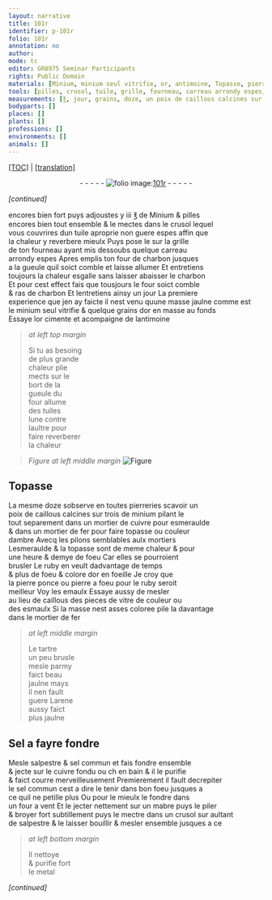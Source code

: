```yaml
---
layout: narrative
title: 101r
identifier: p-101r
folio: 101r
annotation: no
author:
mode: tc
editor: GR8975 Seminar Participants
rights: Public Domain
materials: [Minium, minium seul vitrifie, or, antimoine, Topasse, pierreries, caillous calcines, minium, cuivre, esmeraulde, fer, topasse, ambre, ruby, or en foeille, pierre ponce, pierre a foeu, emaulx, caillous, vitre de couleur, esmaulx, tartre un peu brusle, arene, Sel, salpestre, sel commun, cuivre fondu, mabre, metal]
tools: [pilles, crusol, tuile, grille, fourneau, carreau arrondy espes, four, charbon, tuiles, pilant, mortier de cuivre, mortier de fer, pilons, mortiers, pile, four a vent, mabre]
measurements: [℥, jour, grains, doze, un poix de caillous calcines sur trois de minium, heure & demye, aultant]
bodyparts: []
places: []
plants: []
professions: []
environments: []
animals: []
---
```


 <p><a href="{{ site.baseurl }}/diplomatic/">[TOC]</a> | <a href="{{ site.baseurl }}/texts/p-101r_tl/" target="_blank">[translation]</a></p><div class="folio" align="center">- - - - - <a href="http://gallica.bnf.fr/ark:/12148/btv1b10500001g/f207.image" target="_blank"><img src="https://cu-mkp.github.io/2017-workshop-edition/assets/photo-icon.png" alt="folio image: " style="display:inline-block; margin-bottom:-3px;"/>101r</a> - - - - - </div>  
 
*[continued]*
  
encores bien fort puys adjoustes y iii <span class="ms">℥</span> de <span class="m">Minium</span> & <span class="tl">pilles</span><br/> encores bien tout ensemble & le mectes dans le <span class="tl">crusol</span> lequel<br/> vous couvrires dun <span class="tl">tuile</span> aproprie non guere espes affin que<br/> la chaleur y reverbere mieulx Puys pose le sur la <span class="tl">grille</span><br/> de ton <span class="tl">fourneau</span> ayant mis dessoubs quelque <span class="tl">carreau<br/> arrondy espes</span> Apres emplis ton <span class="tl">four</span> de <span class="tl">charbon</span> jusques<br/> a la gueule quil soict comble et laisse allumer Et entretiens<br/> toujours la chaleur esgalle sans laisser abaisser le <span class="tl">charbon</span><br/> Et pour cest effect fais que tousjours le <span class="tl">four</span> soict comble<br/> & ras de <span class="tl">charbon</span> Et lentretiens ainsy un <span class="ms"><span class="tmp">jour</span></span> La premiere<br/> experience que jen ay faicte il nest venu quune masse jaulne co<span class="exp">mm</span>e est<br/> le <span class="m">minium seul vitrifie</span> & quelque <span class="ms">grains</span> d<span class="m">or</span> en masse au fonds<br/> Essaye l<span class="m">or</span> cimente et acompaigne de l<span class="m">antimoine</span>
 
> *at left top margin*
> 
> 
>   Si tu as besoing<br/> de plus grande<br/> chaleur <span class="del">plie</span><br/> mects sur le<br/> bort de la<br/> gueule du<br/> <span class="tl">four</span> allume<br/> des <span class="tl">tuiles</span><br/> lune contre<br/> laultre pour<br/> faire reverberer<br/> la chaleur
 
> *Figure*
> *at left middle margin*
> <a href="https://drive.google.com/open?id=0B9-oNrvWdlO5dnlodmJvNkRMaWM" target="_blank"><img src="https://cu-mkp.github.io/GR8975-edition/assets/photo-icon.png" alt="Figure" style="display:inline-block; margin-bottom:-3px;"/></a>
 
 
  

## <span class="m">Topasse</span>

 
La mesme <span class="ms">doze</span> sobserve en toutes <span class="m">pierreries</span> scavoir <span class="ms">un<br/> poix de <span class="m">caillous calcines</span> sur trois de <span class="m">minium</span></span> <span class="tl">pilant</span> le<br/> tout separem<span class="exp">ent</span> dans un <span class="tl">mortier de <span class="m">cuivre</span></span> pour <span class="m">esmeraulde</span><br/> & dans un <span class="tl">mortier de <span class="m">fer</span></span> pour faire <span class="m">topasse</span> ou couleur<br/> d<span class="m">ambre</span> Avecq les <span class="tl">pilons</span> semblables aulx <span class="tl">mortiers</span><br/> L<span class="m">esmeraulde</span> & la <span class="m">topasse</span> sont de meme chaleur & pour<br/> une <span class="ms"><span class="tmp">heure & demye</span></span> de foeu Car elles se pourroient<br/> brusler Le <span class="m">ruby</span> <span class="del">en</span> veult dadvantage de temps<br/> & plus de foeu & colore d<span class="m">or en foeille</span> Je croy que<br/> la <span class="m">pierre ponce</span> ou <span class="m">pierre a foeu</span> pour le <span class="m">ruby</span> seroit<br/> meilleur Voy les <span class="m">emaulx</span> Essaye aussy de mesler<br/> au lieu de <span class="m">caillous</span> des pieces de <span class="m">vitre de couleur</span> ou<br/> des <span class="m">esmaulx</span> Si la masse nest asses coloree <span class="tl">pile</span> la davantage<br/> dans le <span class="tl">mortier de <span class="m">fer</span></span>
 
> *at left middle margin*
> 
> 
>   Le <span class="m">tartre<br/> un peu brusle</span><br/> mesle parmy<br/> faict beau<br/> jaulne mays<br/> il nen fault<br/> guere L<span class="m">arene</span><br/> aussy faict<br/> plus jaulne
 
 
  

## <span class="m">Sel</span> a fayre fondre

 
Mesle <span class="m">salpestre</span> & <span class="m">sel commun</span> et fais fondre ensemble<br/> & jecte sur le <span class="m">cuivre fondu</span> ou <span class="del">ch</span> en bain & il le purifie<br/> & faict courre merveilleusement Premierem<span class="exp">ent</span> il fault decrepiter<br/> le <span class="m">sel commun</span> cest a dire le tenir dans bon foeu jusques a<br/> ce quil ne petille plus Ou pour le mieulx le fondre dans<br/> un <span class="tl">four a vent</span> Et le jecter nettem<span class="exp">ent</span> sur un <span class="tl"><span class="m">mabre</span></span> puys le piler<br/> & broyer fort subtillem<span class="exp">ent</span> puys le mectre dans un <span class="tl">crusol</span> sur <span class="ms">aulta<span class="exp">n</span>t</span><br/> de <span class="m">salpestre</span> & le laisser bouillir & mesler ensemble jusques a ce
 
> *at left bottom margin*
> 
> 
>   Il nettoye<br/> & purifie fort<br/> le <span class="m">metal</span>
 
*[continued]*
 
 